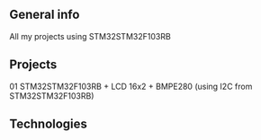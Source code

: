 ## General info
All my projects using STM32STM32F103RB

## Projects
01 STM32STM32F103RB + LCD 16x2 + BMPE280 (using I2C from STM32STM32F103RB)

## Technologies

